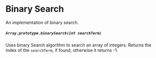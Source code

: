 # Binary Search
An implementation of binary search.

##### `Array.prototype.binarySearch(int searchTerm)`
Uses binary Search algorithm to search an array of integers. Returns the index of the `searchTerm`, if found, otherwise it returns -1.
